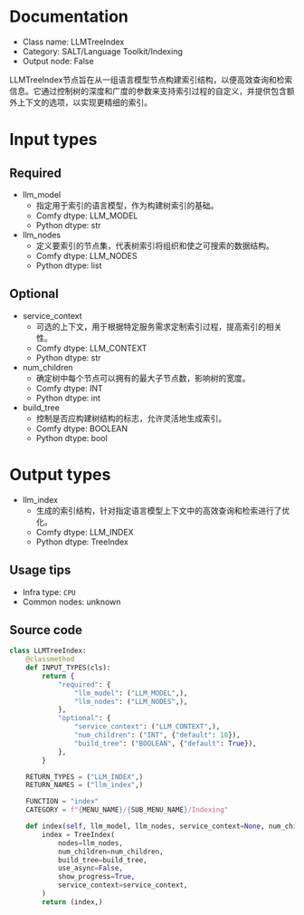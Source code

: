 
# Documentation
- Class name: LLMTreeIndex
- Category: SALT/Language Toolkit/Indexing
- Output node: False

LLMTreeIndex节点旨在从一组语言模型节点构建索引结构，以便高效查询和检索信息。它通过控制树的深度和广度的参数来支持索引过程的自定义，并提供包含额外上下文的选项，以实现更精细的索引。

# Input types
## Required
- llm_model
    - 指定用于索引的语言模型，作为构建树索引的基础。
    - Comfy dtype: LLM_MODEL
    - Python dtype: str
- llm_nodes
    - 定义要索引的节点集，代表树索引将组织和使之可搜索的数据结构。
    - Comfy dtype: LLM_NODES
    - Python dtype: list

## Optional
- service_context
    - 可选的上下文，用于根据特定服务需求定制索引过程，提高索引的相关性。
    - Comfy dtype: LLM_CONTEXT
    - Python dtype: str
- num_children
    - 确定树中每个节点可以拥有的最大子节点数，影响树的宽度。
    - Comfy dtype: INT
    - Python dtype: int
- build_tree
    - 控制是否应构建树结构的标志，允许灵活地生成索引。
    - Comfy dtype: BOOLEAN
    - Python dtype: bool

# Output types
- llm_index
    - 生成的索引结构，针对指定语言模型上下文中的高效查询和检索进行了优化。
    - Comfy dtype: LLM_INDEX
    - Python dtype: TreeIndex


## Usage tips
- Infra type: `CPU`
- Common nodes: unknown


## Source code
```python
class LLMTreeIndex:
    @classmethod
    def INPUT_TYPES(cls):
        return {
            "required": {
                "llm_model": ("LLM_MODEL",),
                "llm_nodes": ("LLM_NODES",),
            },
            "optional": {
                "service_context": ("LLM_CONTEXT",),
                "num_children": ("INT", {"default": 10}),
                "build_tree": ("BOOLEAN", {"default": True}),
            },
        }

    RETURN_TYPES = ("LLM_INDEX",)
    RETURN_NAMES = ("llm_index",)

    FUNCTION = "index"
    CATEGORY = f"{MENU_NAME}/{SUB_MENU_NAME}/Indexing"

    def index(self, llm_model, llm_nodes, service_context=None, num_children=10, build_tree=True):
        index = TreeIndex(
            nodes=llm_nodes,
            num_children=num_children,
            build_tree=build_tree,
            use_async=False,
            show_progress=True,
            service_context=service_context,
        )
        return (index,)

```
